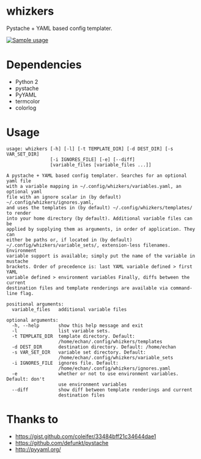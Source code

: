 # whizkers
Pystache + YAML based config templater.

[![Sample usage](https://u.teknik.io/u8Au4P.gif)](https://u.teknik.io/lCAD1H.webm)

# Dependencies
- Python 2
- pystache
- PyYAML
- termcolor
- colorlog

# Usage
```
usage: whizkers [-h] [-l] [-t TEMPLATE_DIR] [-d DEST_DIR] [-s VAR_SET_DIR]
                [-i IGNORES_FILE] [-e] [--diff]
                [variable_files [variable_files ...]]

A pystache + YAML based config templater. Searches for an optional yaml file
with a variable mapping in ~/.config/whizkers/variables.yaml, an optional yaml
file with an ignore scalar in (by default) ~/.config/whizkers/ignores.yaml,
and uses the templates in (by default) ~/.config/whizkers/templates/ to render
into your home directory (by default). Additional variable files can be
applied by supplying them as arguments, in order of application. They can
either be paths or, if located in (by default)
~/.config/whizkers/variable_sets/, extension-less filenames. Environment
variable support is available; simply put the name of the variable in mustache
brackets. Order of precedence is: last YAML variable defined > first YAML
variable defined > environment variables Finally, diffs between the current
destination files and template renderings are available via command-line flag.

positional arguments:
  variable_files   additional variable files

optional arguments:
  -h, --help       show this help message and exit
  -l               list variable sets.
  -t TEMPLATE_DIR  template directory. Default:
                   /home/echan/.config/whizkers/templates
  -d DEST_DIR      destination directory. Default: /home/echan
  -s VAR_SET_DIR   variable set directory. Default:
                   /home/echan/.config/whizkers/variable_sets
  -i IGNORES_FILE  ignores file. Default:
                   /home/echan/.config/whizkers/ignores.yaml
  -e               whether or not to use environment variables. Default: don't
                   use environment variables
  --diff           show diff between template renderings and current
                   destination files
```

# Thanks to
- https://gist.github.com/coleifer/33484bff21c34644dae1
- https://github.com/defunkt/pystache
- http://pyyaml.org/
